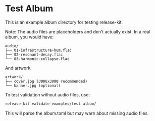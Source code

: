 # Test Album

This is an example album directory for testing release-kit.

Note: The audio files are placeholders and don't actually exist. In a real album, you would have:

```
audio/
├── 01-infrastructure-hum.flac
├── 02-resonant-decay.flac
└── 03-harmonic-collapse.flac
```

And artwork:

```
artwork/
├── cover.jpg (3000x3000 recommended)
└── banner.jpg (optional)
```

To test validation without audio files, use:

```bash
release-kit validate examples/test-album/
```

This will parse the album.toml but may warn about missing audio files.
